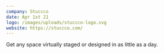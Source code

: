```yaml
---
company: Stuccco
date: Apr 1st 21
logo: /images/uploads/stuccco-logo.svg
website: https://stuccco.com/
---
```

Get any space virtually staged or designed in as little as a day.